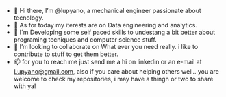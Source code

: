 - 👋 Hi there, I’m @lupyano, a mechanical engineer passionate about tecnology.
- 👀 As for today my iterests are on Data engineering and analytics.
- 🌱 I´m Developing some self paced skills to undestang a bit better about programing tecniques and computer science stuff.
- 💞️ I’m looking to collaborate on What ever you need really. i like to contribute to stuff to get them better.
- 📫 for you to reach me just send me a hi on linkedin or an e-mail at Lupyano@gmail.com, also if you care about helping others well.. you are welcome to check my repositories, i may have a thingh or two to share with ya!

<!---
lupyano/lupyano is a ✨ special ✨ repository because its `README.md` (this file) appears on your GitHub profile.
You can click the Preview link to take a look at your changes.
--->

